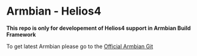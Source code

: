 # Armbian - Helios4

**This repo is only for developement of Helios4 support in Armbian Build Framework**

To get latest Armbian please go to the [Official Armbian Git](https://github.com/armbian/build)


